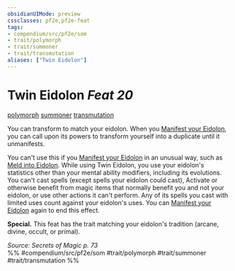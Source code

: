 ```yaml
---
obsidianUIMode: preview
cssclasses: pf2e,pf2e-feat
tags:
- compendium/src/pf2e/som
- trait/polymorph
- trait/summoner
- trait/transmutation
aliases: ["Twin Eidolon"]
---
```

# Twin Eidolon  *Feat 20*  
[polymorph](rules/traits/polymorph.md "Polymorph Effect Trait")  [summoner](rules/traits/summoner-som.md "Summoner Class Trait")  [transmutation](rules/traits/transmutation.md "Transmutation School Trait")  


You can transform to match your eidolon. When you [Manifest your Eidolon](rules/actions/manifest-eidolon-som.md), you can call upon its powers to transform yourself into a duplicate until it unmanifests.

You can't use this if you [Manifest your Eidolon](rules/actions/manifest-eidolon-som.md) in an unusual way, such as [Meld into Eidolon](compendium/feats/meld-into-eidolon-som.md). While using Twin Eidolon, you use your eidolon's statistics other than your mental ability modifiers, including its evolutions. You can't cast spells (except spells your eidolon could cast), Activate or otherwise benefit from magic items that normally benefit you and not your eidolon, or use other actions it can't perform. Any of its spells you cast with limited uses count against your eidolon's uses. You can [Manifest your Eidolon](rules/actions/manifest-eidolon-som.md) again to end this effect.

**Special.** This feat has the trait matching your eidolon's tradition (arcane, divine, occult, or primal).

*Source: Secrets of Magic p. 73*  
%% #compendium/src/pf2e/som #trait/polymorph #trait/summoner #trait/transmutation %%